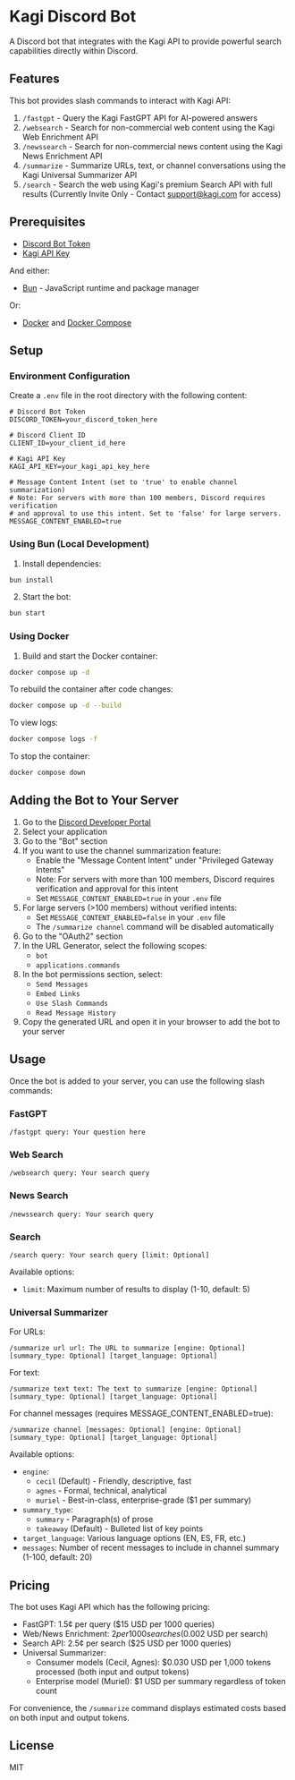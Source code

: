 # Kagi Discord Bot

A Discord bot that integrates with the Kagi API to provide powerful search capabilities directly within Discord.

## Features

This bot provides slash commands to interact with Kagi API:

1. `/fastgpt` - Query the Kagi FastGPT API for AI-powered answers
2. `/websearch` - Search for non-commercial web content using the Kagi Web Enrichment API
3. `/newssearch` - Search for non-commercial news content using the Kagi News Enrichment API
4. `/summarize` - Summarize URLs, text, or channel conversations using the Kagi Universal Summarizer API
5. `/search` - Search the web using Kagi's premium Search API with full results (Currently Invite Only - Contact support@kagi.com for access)

## Prerequisites

- [Discord Bot Token](https://discord.com/developers/applications)
- [Kagi API Key](https://kagi.com/settings?p=api)

And either:
- [Bun](https://bun.sh/) - JavaScript runtime and package manager

Or:
- [Docker](https://www.docker.com/get-started) and [Docker Compose](https://docs.docker.com/compose/install/)

## Setup

### Environment Configuration

Create a `.env` file in the root directory with the following content:
```
# Discord Bot Token
DISCORD_TOKEN=your_discord_token_here

# Discord Client ID
CLIENT_ID=your_client_id_here

# Kagi API Key
KAGI_API_KEY=your_kagi_api_key_here

# Message Content Intent (set to 'true' to enable channel summarization)
# Note: For servers with more than 100 members, Discord requires verification
# and approval to use this intent. Set to 'false' for large servers.
MESSAGE_CONTENT_ENABLED=true
```

### Using Bun (Local Development)

1. Install dependencies:
```bash
bun install
```

2. Start the bot:
```bash
bun start
```

### Using Docker

1. Build and start the Docker container:
```bash
docker compose up -d
```

To rebuild the container after code changes:
```bash
docker compose up -d --build
```

To view logs:
```bash
docker compose logs -f
```

To stop the container:
```bash
docker compose down
```

## Adding the Bot to Your Server

1. Go to the [Discord Developer Portal](https://discord.com/developers/applications)
2. Select your application
3. Go to the "Bot" section
4. If you want to use the channel summarization feature:
   - Enable the "Message Content Intent" under "Privileged Gateway Intents"
   - Note: For servers with more than 100 members, Discord requires verification and approval for this intent
   - Set `MESSAGE_CONTENT_ENABLED=true` in your `.env` file
5. For large servers (>100 members) without verified intents:
   - Set `MESSAGE_CONTENT_ENABLED=false` in your `.env` file
   - The `/summarize channel` command will be disabled automatically
6. Go to the "OAuth2" section
7. In the URL Generator, select the following scopes:
   - `bot`
   - `applications.commands`
8. In the bot permissions section, select:
   - `Send Messages`
   - `Embed Links`
   - `Use Slash Commands`
   - `Read Message History`
9. Copy the generated URL and open it in your browser to add the bot to your server

## Usage

Once the bot is added to your server, you can use the following slash commands:

### FastGPT
```
/fastgpt query: Your question here
```

### Web Search
```
/websearch query: Your search query
```

### News Search
```
/newssearch query: Your search query
```

### Search
```
/search query: Your search query [limit: Optional]
```

Available options:
- `limit`: Maximum number of results to display (1-10, default: 5)

### Universal Summarizer
For URLs:
```
/summarize url url: The URL to summarize [engine: Optional] [summary_type: Optional] [target_language: Optional]
```

For text:
```
/summarize text text: The text to summarize [engine: Optional] [summary_type: Optional] [target_language: Optional]
```

For channel messages (requires MESSAGE_CONTENT_ENABLED=true):
```
/summarize channel [messages: Optional] [engine: Optional] [summary_type: Optional] [target_language: Optional]
```

Available options:
- `engine`: 
  - `cecil` (Default) - Friendly, descriptive, fast
  - `agnes` - Formal, technical, analytical
  - `muriel` - Best-in-class, enterprise-grade ($1 per summary)
- `summary_type`:
  - `summary` - Paragraph(s) of prose
  - `takeaway` (Default) - Bulleted list of key points
- `target_language`: Various language options (EN, ES, FR, etc.)
- `messages`: Number of recent messages to include in channel summary (1-100, default: 20)

## Pricing

The bot uses Kagi API which has the following pricing:

- FastGPT: 1.5¢ per query ($15 USD per 1000 queries)
- Web/News Enrichment: $2 per 1000 searches ($0.002 USD per search)
- Search API: 2.5¢ per search ($25 USD per 1000 queries)
- Universal Summarizer:
  - Consumer models (Cecil, Agnes): $0.030 USD per 1,000 tokens processed (both input and output tokens)
  - Enterprise model (Muriel): $1 USD per summary regardless of token count

For convenience, the `/summarize` command displays estimated costs based on both input and output tokens.

## License

MIT